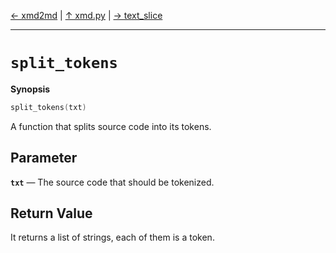 [&#8592; xmd2md](xmd--xmd2md.md) | [&#8593; xmd.py](xmd.md) | [&#8594; text_slice](xmd--text_slice.md)
***

# `split_tokens`
**Synopsis**

```cpp
split_tokens(txt)
```

A function that splits source code into its tokens.


## Parameter
**`txt`** &#8213; The source code that should be tokenized.  
## Return Value

It returns a list of strings, each of them is a token.



